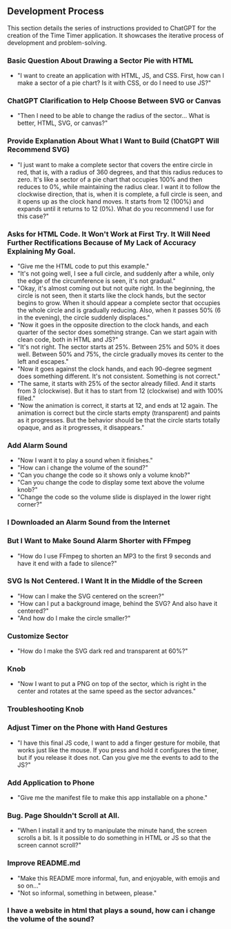 ## Development Process

This section details the series of instructions provided to ChatGPT for the creation of the Time Timer application. It showcases the iterative process of development and problem-solving.

### Basic Question About Drawing a Sector Pie with HTML
- "I want to create an application with HTML, JS, and CSS. First, how can I make a sector of a pie chart? Is it with CSS, or do I need to use JS?"

### ChatGPT Clarification to Help Choose Between SVG or Canvas
- "Then I need to be able to change the radius of the sector... What is better, HTML, SVG, or canvas?"

### Provide Explanation About What I Want to Build (ChatGPT Will Recommend SVG)
- "I just want to make a complete sector that covers the entire circle in red, that is, with a radius of 360 degrees, and that this radius reduces to zero. It's like a sector of a pie chart that occupies 100% and then reduces to 0%, while maintaining the radius clear. I want it to follow the clockwise direction, that is, when it is complete, a full circle is seen, and it opens up as the clock hand moves. It starts from 12 (100%) and expands until it returns to 12 (0%). What do you recommend I use for this case?"

### Asks for HTML Code. It Won't Work at First Try. It Will Need Further Rectifications Because of My Lack of Accuracy Explaining My Goal.
- "Give me the HTML code to put this example."
- "It's not going well, I see a full circle, and suddenly after a while, only the edge of the circumference is seen, it's not gradual."
- "Okay, it's almost coming out but not quite right. In the beginning, the circle is not seen, then it starts like the clock hands, but the sector begins to grow. When it should appear a complete sector that occupies the whole circle and is gradually reducing. Also, when it passes 50% (6 in the evening), the circle suddenly displaces."
- "Now it goes in the opposite direction to the clock hands, and each quarter of the sector does something strange. Can we start again with clean code, both in HTML and JS?"
- "It's not right. The sector starts at 25%. Between 25% and 50% it does well. Between 50% and 75%, the circle gradually moves its center to the left and escapes."
- "Now it goes against the clock hands, and each 90-degree segment does something different. It's not consistent. Something is not correct."
- "The same, it starts with 25% of the sector already filled. And it starts from 3 (clockwise). But it has to start from 12 (clockwise) and with 100% filled."
- "Now the animation is correct, it starts at 12, and ends at 12 again. The animation is correct but the circle starts empty (transparent) and paints as it progresses. But the behavior should be that the circle starts totally opaque, and as it progresses, it disappears."

### Add Alarm Sound
- "Now I want it to play a sound when it finishes."
- "How can i change the volume of the sound?"
- "Can you change the code so it shows only a volume knob?"
- "Can you change the code to display some text above the volume knob?"
- "Change the code so the volume slide is displayed in the lower right corner?"

### I Downloaded an Alarm Sound from the Internet
### But I Want to Make Sound Alarm Shorter with FFmpeg
- "How do I use FFmpeg to shorten an MP3 to the first 9 seconds and have it end with a fade to silence?"

### SVG Is Not Centered. I Want It in the Middle of the Screen
- "How can I make the SVG centered on the screen?"
- "How can I put a background image, behind the SVG? And also have it centered?"
- "And how do I make the circle smaller?"

### Customize Sector
- "How do I make the SVG dark red and transparent at 60%?"

### Knob
- "Now I want to put a PNG on top of the sector, which is right in the center and rotates at the same speed as the sector advances."

### Troubleshooting Knob
### Adjust Timer on the Phone with Hand Gestures
- "I have this final JS code, I want to add a finger gesture for mobile, that works just like the mouse. If you press and hold it configures the timer, but if you release it does not. Can you give me the events to add to the JS?"

### Add Application to Phone
- "Give me the manifest file to make this app installable on a phone."

### Bug. Page Shouldn't Scroll at All.
- "When I install it and try to manipulate the minute hand, the screen scrolls a bit. Is it possible to do something in HTML or JS so that the screen cannot scroll?"

### Improve README.md
- "Make this README more informal, fun, and enjoyable, with emojis and so on..."
- "Not so informal, something in between, please."

### I have a website in html that plays a sound, how can i change the volume of the sound?
